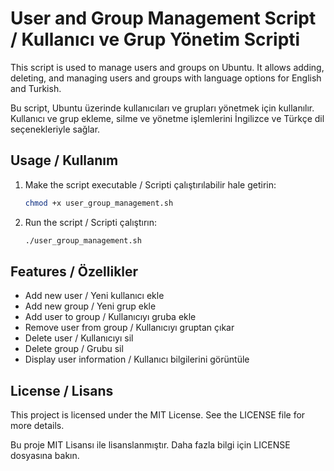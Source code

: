 # User and Group Management Script / Kullanıcı ve Grup Yönetim Scripti

This script is used to manage users and groups on Ubuntu. It allows adding, deleting, and managing users and groups with language options for English and Turkish.

Bu script, Ubuntu üzerinde kullanıcıları ve grupları yönetmek için kullanılır. Kullanıcı ve grup ekleme, silme ve yönetme işlemlerini İngilizce ve Türkçe dil seçenekleriyle sağlar.

## Usage / Kullanım

1. Make the script executable / Scripti çalıştırılabilir hale getirin:
    ```sh
    chmod +x user_group_management.sh
    ```

2. Run the script / Scripti çalıştırın:
    ```sh
    ./user_group_management.sh
    ```

## Features / Özellikler

- Add new user / Yeni kullanıcı ekle
- Add new group / Yeni grup ekle
- Add user to group / Kullanıcıyı gruba ekle
- Remove user from group / Kullanıcıyı gruptan çıkar
- Delete user / Kullanıcıyı sil
- Delete group / Grubu sil
- Display user information / Kullanıcı bilgilerini görüntüle

## License / Lisans

This project is licensed under the MIT License. See the LICENSE file for more details.

Bu proje MIT Lisansı ile lisanslanmıştır. Daha fazla bilgi için LICENSE dosyasına bakın.
